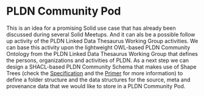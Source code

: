 <H1> PLDN Community Pod</H1>

This is an idea for a promising Solid use case that has already been discussed during several Solid Meetups. And it can als be a possible follow up activity of the PLDN Linked Data Thesaurus Working Group activities. We can base this activity upon the lightweight OWL-based PLDN Community Ontology from the PLDN Linked Data Thesaurus Working Group that defines the persons, organizations and activities of PLDN. As a next step we can design a SHACL-based PLDN Community Schema that makes use of Shape Trees (check the [Specification](https://shapetrees.github.io/specification/spec) and the [Primer](https://shapetrees.github.io/specification/primer) for more information) to define a folder structure and the data structures for the source, meta and provenance data that we would like to store in a PLDN Community Pod.

